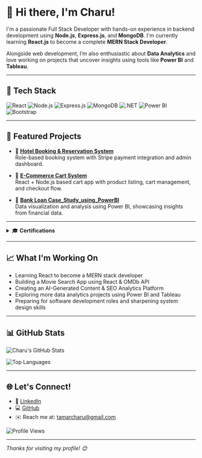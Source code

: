 # 👋 Hi there, I'm Charu!

I'm a passionate Full Stack Developer with hands-on experience in backend development using **Node.js**, **Express.js**, and **MongoDB**. I'm currently learning **React.js** to become a complete **MERN Stack Developer**.

Alongside web development, I’m also enthusiastic about **Data Analytics** and love working on projects that uncover insights using tools like **Power BI** and **Tableau**.

---

## 🚀 Tech Stack
![React](https://img.shields.io/badge/React-20232A?style=for-the-badge&logo=react&logoColor=61DAFB)
![Node.js](https://img.shields.io/badge/Node.js-339933?style=for-the-badge&logo=nodedotjs&logoColor=white)
![Express.js](https://img.shields.io/badge/Express.js-000000?style=for-the-badge&logo=express&logoColor=white)
![MongoDB](https://img.shields.io/badge/MongoDB-4EA94B?style=for-the-badge&logo=mongodb&logoColor=white)
![.NET](https://img.shields.io/badge/.NET-512BD4?style=for-the-badge&logo=dotnet&logoColor=white)
![Power BI](https://img.shields.io/badge/PowerBI-F2C811?style=for-the-badge&logo=powerbi&logoColor=black)
![Bootstrap](https://img.shields.io/badge/Bootstrap-563D7C?style=for-the-badge&logo=bootstrap&logoColor=white)

---

## 📌 Featured Projects
- 🔹 **[Hotel Booking & Reservation System](https://github.com/CharuTamar/Wipro_Capstone_Project-Hotel-Reservation-System)**  
  Role-based booking system with Stripe payment integration and admin dashboard.

- 🔹 **[E-Commerce Cart System](https://github.com/CharuTamar/Wipro-Assignments-Milestones/tree/master/Milestone%201-E-Cart%20System%20by%20Charu%20Tamar)**  
  React + Node.js based cart app with product listing, cart management, and checkout flow.

- 🔹 **[Bank Loan Case_Study_using_PowerBI](https://github.com/CharuTamar/Bank-Loan-Case-study)**  
  Data visualization and analysis using Power BI, showcasing insights from financial data.

---

<details>
  <summary>🎓 <strong>Certifications</strong></summary>

  - ✅ Node.js Certification  
  - ✅ MongoDB for JS Developers – MongoDB University  
  - ✅ MTA: Microsoft Technology Associate – Introduction to Programming using HTML and CSS  
  - ✅ Data Analytics Certification  

</details>

---

## 📈 What I'm Working On
- Learning React to become a MERN stack developer  
- Building a Movie Search App using React & OMDb API  
- Creating an AI-Generated Content & SEO Analytics Platform  
- Exploring more data analytics projects using Power BI and Tableau  
- Preparing for software development roles and sharpening system design skills

---

## 📊 GitHub Stats

![Charu's GitHub Stats](https://github-readme-stats.vercel.app/api?username=CharuTamar&show_icons=true&theme=tokyonight)

![Top Languages](https://github-readme-stats.vercel.app/api/top-langs/?username=CharuTamar&layout=compact&theme=tokyonight)

---

## 🌐 Let's Connect!
- 💼 [LinkedIn](https://www.linkedin.com/in/charu-tamar/)  
- 💻 [GitHub](https://github.com/CharuTamar)  
- ✉️ Reach me at: tamarcharu@gmail.com  

![Profile Views](https://komarev.com/ghpvc/?username=CharuTamar&color=blue)

---

*Thanks for visiting my profile! 😊*
